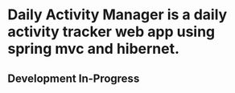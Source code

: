 # Daily Activity Manager is a daily activity tracker web app using spring mvc and hibernet.
## Development In-Progress 
